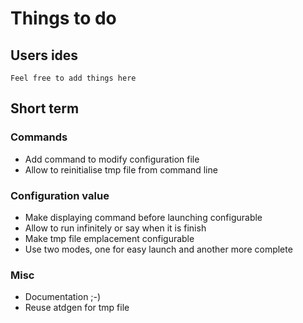 # Things to do

## Users ides
    Feel free to add things here

## Short term

### Commands
 + Add command to modify configuration file
 + Allow to reinitialise tmp file from command line

### Configuration value
 + Make displaying command before launching configurable
 + Allow to run infinitely or say when it is finish
 + Make tmp file emplacement configurable
 + Use two modes, one for easy launch and another more
   complete

### Misc
 + Documentation ;-)
 + Reuse atdgen for tmp file
